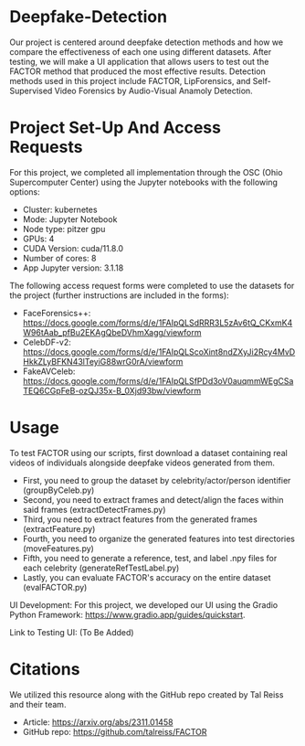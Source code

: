 # Deepfake-Detection
Our project is centered around deepfake detection methods and how we compare the effectiveness of each one using different datasets. After testing, we will make a UI application that allows users to test out the FACTOR method that produced the most effective results. Detection methods used in this project include FACTOR, LipForensics, and Self-Supervised Video Forensics by Audio-Visual Anamoly Detection.
# Project Set-Up And Access Requests
For this project, we completed all implementation through the OSC (Ohio Supercomputer Center) using the Jupyter notebooks with the following options: 
- Cluster: kubernetes
- Mode: Jupyter Notebook
- Node type: pitzer gpu
- GPUs: 4
- CUDA Version: cuda/11.8.0
- Number of cores: 8
- App Jupyter version: 3.1.18

The following access request forms were completed to use the datasets for the project (further instructions are included in the forms):
- FaceForensics++: https://docs.google.com/forms/d/e/1FAIpQLSdRRR3L5zAv6tQ_CKxmK4W96tAab_pfBu2EKAgQbeDVhmXagg/viewform
- CelebDF-v2: https://docs.google.com/forms/d/e/1FAIpQLScoXint8ndZXyJi2Rcy4MvDHkkZLyBFKN43lTeyiG88wrG0rA/viewform
- FakeAVCeleb: https://docs.google.com/forms/d/e/1FAIpQLSfPDd3oV0auqmmWEgCSaTEQ6CGpFeB-ozQJ35x-B_0Xjd93bw/viewform

# Usage
To test FACTOR using our scripts, first download a dataset containing real videos of individuals alongside deepfake videos generated from them. 
- First, you need to group the dataset by celebrity/actor/person identifier (groupByCeleb.py)
- Second, you need to extract frames and detect/align the faces within said frames (extractDetectFrames.py)
- Third, you need to extract features from the generated frames (extractFeature.py)
- Fourth, you need to organize the generated features into test directories (moveFeatures.py)
- Fifth, you need to generate a reference, test, and label .npy files for each celebrity (generateRefTestLabel.py)
- Lastly, you can evaluate FACTOR's accuracy on the entire dataset (evalFACTOR.py)

UI Development: For this project, we developed our UI using the Gradio Python Framework: https://www.gradio.app/guides/quickstart.

Link to Testing UI: (To Be Added)
# Citations
We utilized this resource along with the GitHub repo created by Tal Reiss and their team. 
- Article: https://arxiv.org/abs/2311.01458 
- GitHub repo: https://github.com/talreiss/FACTOR
